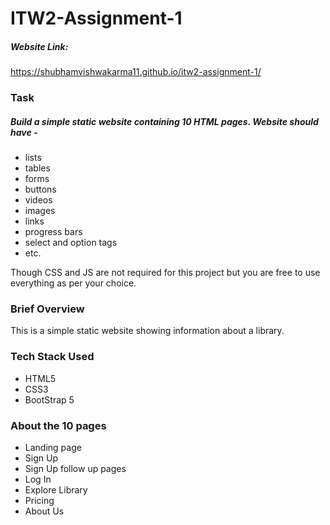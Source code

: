 # ITW2-Assignment-1

##### Website Link: 
https://shubhamvishwakarma11.github.io/itw2-assignment-1/

### Task

##### Build a simple static website containing 10 HTML pages. Website should have -

- lists
- tables
- forms
- buttons
- videos
- images
- links
- progress bars
- select and option tags
- etc.

Though CSS and JS are not required for this project but you are free to use everything as per your choice.

### Brief Overview

This is a simple static website showing information about a library.

### Tech Stack Used

- HTML5
- CSS3
- BootStrap 5

### About the 10 pages
 
- Landing page
- Sign Up 
- Sign Up follow up pages
- Log In
- Explore Library
- Pricing
- About Us


